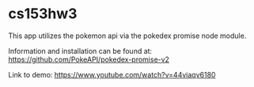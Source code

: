 # cs153hw3

This app utilizes the pokemon api via the pokedex promise node module.

Information and installation can be found at: https://github.com/PokeAPI/pokedex-promise-v2

Link to demo: https://www.youtube.com/watch?v=44viaqv6180
